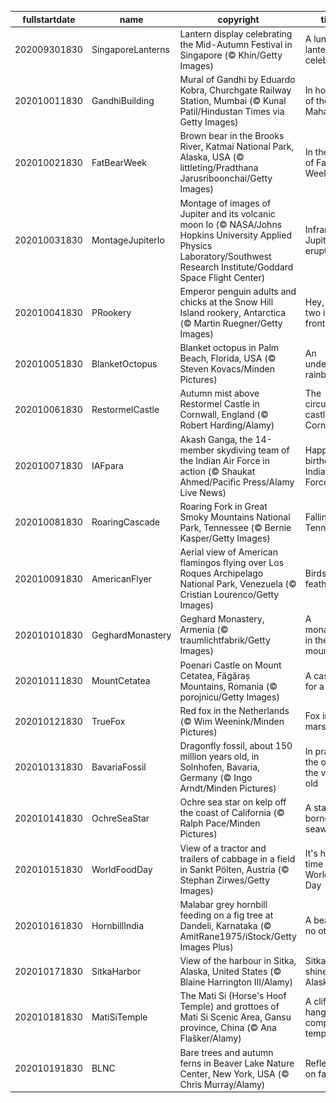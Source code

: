 |fullstartdate|name|copyright|title|image|
|--|--|--|--|--|
202009301830|SingaporeLanterns|Lantern display celebrating the Mid-Autumn Festival in Singapore (© Khin/Getty Images)|A lunar lantern celebration|![](/en-IN/2020/10/202009301830SingaporeLanterns.jpg)|
202010011830|GandhiBuilding|Mural of Gandhi by Eduardo Kobra, Churchgate Railway Station, Mumbai (© Kunal Patil/Hindustan Times via Getty Images)|In honour of the Mahatma|![](/en-IN/2020/10/202010011830GandhiBuilding.jpg)|
202010021830|FatBearWeek|Brown bear in the Brooks River, Katmai National Park, Alaska, USA (© littleting/Pradthana Jarusriboonchai/Getty Images)|In the belly of Fat Bear Week|![](/en-IN/2020/10/202010021830FatBearWeek.jpg)|
202010031830|MontageJupiterIo|Montage of images of Jupiter and its volcanic moon Io (© NASA/Johns Hopkins University Applied Physics Laboratory/Southwest Research Institute/Goddard Space Flight Center)|Infrared Jupiter, erupting Io|![](/en-IN/2020/10/202010031830MontageJupiterIo.jpg)|
202010041830|PRookery|Emperor penguin adults and chicks at the Snow Hill Island rookery, Antarctica (© Martin Ruegner/Getty Images)|Hey, you two in the front!|![](/en-IN/2020/10/202010041830PRookery.jpg)|
202010051830|BlanketOctopus|Blanket octopus in Palm Beach, Florida, USA (© Steven Kovacs/Minden Pictures)|An underwater rainbow|![](/en-IN/2020/10/202010051830BlanketOctopus.jpg)|
202010061830|RestormelCastle|Autumn mist above Restormel Castle in Cornwall, England (© Robert Harding/Alamy)|The circular castle of Cornwall|![](/en-IN/2020/10/202010061830RestormelCastle.jpg)|
202010071830|IAFpara|Akash Ganga, the 14-member skydiving team of the Indian Air Force in action (© Shaukat Ahmed/Pacific Press/Alamy Live News)|Happy birthday, Indian Air Force|![](/en-IN/2020/10/202010071830IAFpara.jpg)|
202010081830|RoaringCascade|Roaring Fork in Great Smoky Mountains National Park, Tennessee (© Bernie Kasper/Getty Images)|Falling for Tennessee|![](/en-IN/2020/10/202010081830RoaringCascade.jpg)|
202010091830|AmericanFlyer|Aerial view of American flamingos flying over Los Roques Archipelago National Park, Venezuela (© Cristian Lourenco/Getty Images)|Birds of a feather|![](/en-IN/2020/10/202010091830AmericanFlyer.jpg)|
202010101830|GeghardMonastery|Geghard Monastery, Armenia (© traumlichtfabrik/Getty Images)|A monastery in the mountain|![](/en-IN/2020/10/202010101830GeghardMonastery.jpg)|
202010111830|MountCetatea|Poenari Castle on Mount Cetatea, Făgăraș Mountains, Romania (© porojnicu/Getty Images)|A castle fit for a count|![](/en-IN/2020/10/202010111830MountCetatea.jpg)|
202010121830|TrueFox|Red fox in the Netherlands (© Wim Weenink/Minden Pictures)|Fox in the marsh|![](/en-IN/2020/10/202010121830TrueFox.jpg)|
202010131830|BavariaFossil|Dragonfly fossil, about 150 million years old, in Solnhofen, Bavaria, Germany (© Ingo Arndt/Minden Pictures)|In praise of the old … the very old|![](/en-IN/2020/10/202010131830BavariaFossil.jpg)|
202010141830|OchreSeaStar|Ochre sea star on kelp off the coast of California (© Ralph Pace/Minden Pictures)|A star is borne by seaweed|![](/en-IN/2020/10/202010141830OchreSeaStar.jpg)|
202010151830|WorldFoodDay|View of a tractor and trailers of cabbage in a field in Sankt Pölten, Austria (© Stephan Zirwes/Getty Images)|It's harvest time on World Food Day|![](/en-IN/2020/10/202010151830WorldFoodDay.jpg)|
202010161830|HornbillIndia|Malabar grey hornbill feeding on a fig tree at Dandeli, Karnataka (© AmitRane1975/iStock/Getty Images Plus)|A beak like no other|![](/en-IN/2020/10/202010161830HornbillIndia.jpg)|
202010171830|SitkaHarbor|View of the harbour in Sitka, Alaska, United States (© Blaine Harrington III/Alamy)|Sitka shines on Alaska Day|![](/en-IN/2020/10/202010171830SitkaHarbor.jpg)|
202010181830|MatiSiTemple|The Mati Si (Horse's Hoof Temple) and grottoes of Mati Si Scenic Area, Gansu province, China (© Ana Flašker/Alamy)|A cliff-hanging complex of temples|![](/en-IN/2020/10/202010181830MatiSiTemple.jpg)|
202010191830|BLNC|Bare trees and autumn ferns in Beaver Lake Nature Center, New York, USA (© Chris Murray/Alamy)|Reflecting on fall|![](/en-IN/2020/10/202010191830BLNC.jpg)|
